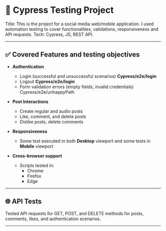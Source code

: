 # 🧪 Cypress Testing Project

Title: This is the project for a social media web/mobile application. I used automation testing to cover functionalities, validations, responsiveness and API requests.
Tech: Cypress, JS, REST API.

---

## ✅ Covered Features and testing objectives

- **Authentication**
  - Login (successful and unsuccessful scenarios) **Cypress/e2e/login**
  - Logout **Cypress/e2e/login**
  - Form validation errors (empty fields, invalid credentials) Cypress/e2e/unhappyPath

- **Post Interactions**
  - Create regular and audio posts
  - Like, comment, and delete posts
  - Dislike posts, delete comments

- **Responsiveness**
  - Some test executed in both **Desktop** viewport and some tests in **Mobile** viewport

- **Cross-browser support**
  - Scripts tested in:
    - Chrome
    - Firefox
    - Edge

---

## 🌐 API Tests

Tested API requests for GET, POST, and DELETE methods for posts, comments, likes, and authentication scenarios. 

---
